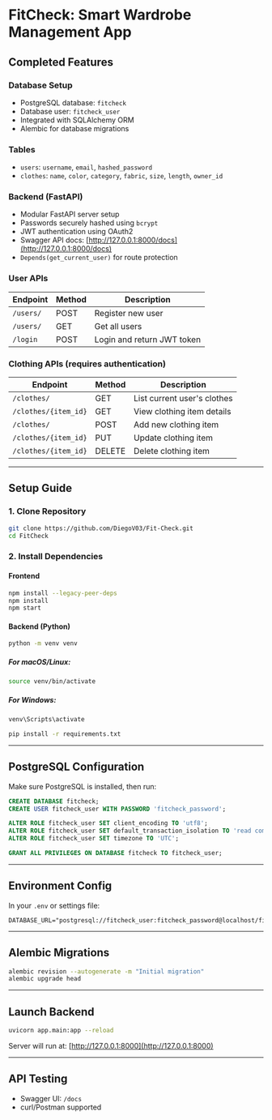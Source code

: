 #  FitCheck: Smart Wardrobe Management App

##  Completed Features

###  Database Setup
- PostgreSQL database: `fitcheck`
- Database user: `fitcheck_user`
- Integrated with SQLAlchemy ORM
- Alembic for database migrations

###  Tables
- `users`: `username`, `email`, `hashed_password`
- `clothes`: `name`, `color`, `category`, `fabric`, `size`, `length`, `owner_id`

###  Backend (FastAPI)
- Modular FastAPI server setup
- Passwords securely hashed using `bcrypt`
- JWT authentication using OAuth2
- Swagger API docs: [http://127.0.0.1:8000/docs](http://127.0.0.1:8000/docs)
- `Depends(get_current_user)` for route protection

###  User APIs
| Endpoint         | Method | Description                  |
|------------------|--------|------------------------------|
| `/users/`        | POST   | Register new user            |
| `/users/`        | GET    | Get all users                |
| `/login`         | POST   | Login and return JWT token   |

###  Clothing APIs (requires authentication)
| Endpoint                  | Method | Description                     |
|---------------------------|--------|---------------------------------|
| `/clothes/`               | GET    | List current user's clothes     |
| `/clothes/{item_id}`      | GET    | View clothing item details      |
| `/clothes/`               | POST   | Add new clothing item           |
| `/clothes/{item_id}`      | PUT    | Update clothing item            |
| `/clothes/{item_id}`      | DELETE | Delete clothing item            |

---

##  Setup Guide

### 1. Clone Repository

```bash
git clone https://github.com/DiegoV03/Fit-Check.git
cd FitCheck
```

### 2. Install Dependencies

#### Frontend
```bash
npm install --legacy-peer-deps
npm install
npm start
```

#### Backend (Python)
```bash
python -m venv venv
```

##### For macOS/Linux:
```bash
source venv/bin/activate
```

##### For Windows:
```bash
venv\Scripts\activate
```

```bash
pip install -r requirements.txt
```

---

##  PostgreSQL Configuration

Make sure PostgreSQL is installed, then run:

```sql
CREATE DATABASE fitcheck;
CREATE USER fitcheck_user WITH PASSWORD 'fitcheck_password';

ALTER ROLE fitcheck_user SET client_encoding TO 'utf8';
ALTER ROLE fitcheck_user SET default_transaction_isolation TO 'read committed';
ALTER ROLE fitcheck_user SET timezone TO 'UTC';

GRANT ALL PRIVILEGES ON DATABASE fitcheck TO fitcheck_user;
```

---

##  Environment Config

In your `.env` or settings file:

```env
DATABASE_URL="postgresql://fitcheck_user:fitcheck_password@localhost/fitcheck"
```

---

##  Alembic Migrations

```bash
alembic revision --autogenerate -m "Initial migration"
alembic upgrade head
```

---

##  Launch Backend

```bash
uvicorn app.main:app --reload
```

Server will run at: [http://127.0.0.1:8000](http://127.0.0.1:8000)

---

##  API Testing
- Swagger UI: `/docs`
- curl/Postman supported